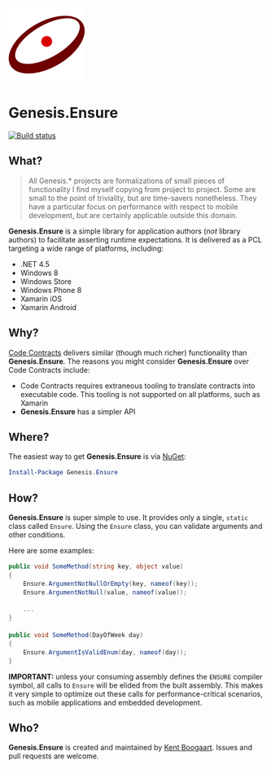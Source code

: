 ![Logo](Art/Logo150x150.png "Logo")

# Genesis.Ensure

[![Build status](https://ci.appveyor.com/api/projects/status/lu38d2kn4tmclwv4?svg=true)](https://ci.appveyor.com/project/kentcb/genesis-ensure)

## What?

> All Genesis.* projects are formalizations of small pieces of functionality I find myself copying from project to project. Some are small to the point of triviality, but are time-savers nonetheless. They have a particular focus on performance with respect to mobile development, but are certainly applicable outside this domain.
 
**Genesis.Ensure** is a simple library for application authors (_not_ library authors) to facilitate asserting runtime expectations. It is delivered as a PCL targeting a wide range of platforms, including:

* .NET 4.5
* Windows 8
* Windows Store
* Windows Phone 8
* Xamarin iOS
* Xamarin Android

## Why?

[Code Contracts]() delivers similar (though much richer) functionality than **Genesis.Ensure**. The reasons you might consider **Genesis.Ensure** over Code Contracts include:

 * Code Contracts requires extraneous tooling to translate contracts into executable code. This tooling is not supported on all platforms, such as Xamarin
 * **Genesis.Ensure** has a simpler API

## Where?

The easiest way to get **Genesis.Ensure** is via [NuGet](http://www.nuget.org/packages/Genesis.Ensure/):

```PowerShell
Install-Package Genesis.Ensure
```

## How?

**Genesis.Ensure** is super simple to use. It provides only a single, `static` class called `Ensure`. Using the `Ensure` class, you can validate arguments and other conditions.

Here are some examples:

```C#
public void SomeMethod(string key, object value)
{
    Ensure.ArgumentNotNullOrEmpty(key, nameof(key));
    Ensure.ArgumentNotNull(value, nameof(value));

    ...
}

public void SomeMethod(DayOfWeek day)
{
    Ensure.ArgumentIsValidEnum(day, nameof(day));
}
```

**IMPORTANT:** unless your consuming assembly defines the `ENSURE` compiler symbol, all calls to `Ensure` will be elided from the built assembly. This makes it very simple to optimize out these calls for performance-critical scenarios, such as mobile applications and embedded development. 

## Who?

**Genesis.Ensure** is created and maintained by [Kent Boogaart](http://kent-boogaart.com). Issues and pull requests are welcome.
